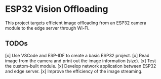 # ESP32 Vision Offloading
This project targets efficient image offloading from an ESP32 camera module to the edge server through Wi-Fi.

## TODOs
[x] Use VSCode and ESP-IDF to create a basic ESP32 project.
[x] Read image from the camera and print out the image information (size).
[x] Test the custom-built module.
[x] Develop network application between ESP32 and edge server.
[x] Improve the efficiency of the image streaming.